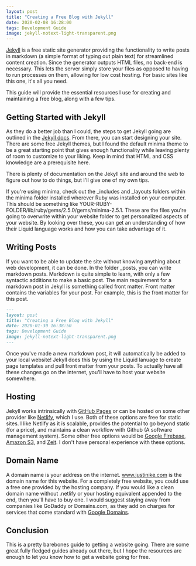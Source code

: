 ```yaml
---
layout: post
title: "Creating a Free Blog with Jekyll"
date: 2020-02-08 16:28:00
tags: Development Guide
image: jekyll-notext-light-transparent.png
---
```


 [Jekyll](https://jekyllrb.com/) is a free static site generator providing the functionality to write posts in markdown (a simple format of typing out plain text) for streamlined content creation. Since the generator outputs HTML files, no back-end is necessary. This lets the server simply store your files as opposed to having to run processes on them, allowing for low cost hosting. For basic sites like this one, it's all you need.

This guide will provide the essential resources I use for creating and maintaining a free blog, along with a few tips.

## Getting Started with Jekyll

As they do a better job than I could, the steps to get Jekyll going are outlined in the [Jekyll docs](https://jekyllrb.com/docs/). From there, you can start designing your site. There are some free Jekyll themes, but I found the default minima theme to be a great starting point that gives enough functionality while leaving plenty of room to customize to your liking. Keep in mind that HTML and CSS knowledge are a prerequisite here.

There is plenty of documentation on the Jekyll site and around the web to figure out how to do things, but I'll give one of my own tips.

If you're using minima, check out the _includes and _layouts folders within the minima folder installed wherever Ruby was installed on your computer. This should be something like YOUR-RUBY-FOLDER/lib/ruby/gems/2.5.0/gems/minima-2.5.1. These are the files you're going to overwrite within your website folder to get personalized aspects of your website. By looking over these, you can get an understanding of how their Liquid language works and how you can take advantage of it.

## Writing Posts

If you want to be able to update the site without knowing anything about web development, it can be done. In the folder _posts, you can write markdown posts. Markdown is quite simple to learn, with only a few syntactic additions to make a basic post. The main requirement for a markdown post in Jekyll is something called front matter. Front matter contains the variables for your post. For example, this is the front matter for this post.

```Markdown
---
layout: post
title: "Creating a Free Blog with Jekyll"
date: 2020-01-30 16:38:50
tags: Development Guide
image: jekyll-notext-light-transparent.png
---
```

Once you've made a new markdown post, it will automatically be added to your local website! Jekyll does this by using the Liquid lanuage to create page templates and pull front matter from your posts. To actually have all these changes go on the internet, you'll have to host your website somewhere.

## Hosting

Jekyll works intrinsically with [GitHub Pages](https://pages.github.com/) or can be hosted on some other provider like [Netlify](https://www.netlify.com/), which I use. Both of these options are free for static sites. I like Netlify as it is scalable, provides the potential to go beyond static (for a price), and maintains a clean workflow with Github (A software management system). Some other free options would be [Google Firebase](https://firebase.google.com/), [Amazon S3](https://aws.amazon.com/s3/), and [Zeit](https://zeit.co/). I don't have personal experience with these options.

## Domain Name

A domain name is your address on the internet. www.justinike.com is the domain name for this website. For a completely free website, you could use a free one provided by the hosting company. If you would like a clean domain name without .netlify or your hosting equivalent appended to the end, then you'll have to buy one. I would suggest staying away from companies like GoDaddy or Domains.com, as they add on charges for services that come standard with [Google Domains](https://domains.google/).

## Conclusion

This is a pretty barebones guide to getting a website going. There are some great fully fledged guides already out there, but I hope the resources are enough to let you know how to get a website going for free.
